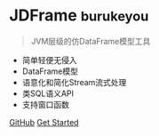 <!-- _coverpage.md -->

<!-- ![logo](_media/other/payCode.jpg)  -->

# JDFrame <small>burukeyou</small>

> JVM层级的仿DataFrame模型工具

- 简单轻便无侵入
- DataFrame模型
- 语意化和简化Stream流式处理
- 类SQL语义API
- 支持窗口函数


[GitHub](https://github.com/burukeYou/JDFrame)
[Get Started](/version/0.x.x/)


<!-- 背景图片 -->

<!-- ![](media/bg.png) -->


<!-- 背景色 -->

<!-- ![color](#f0f0f0) -->